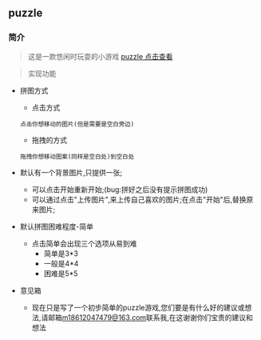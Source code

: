 ## puzzle

### 简介
> 这是一款悠闲时玩耍的小游戏
[puzzle 点击查看](https://changmiaomiao.github.io/-Little-game/puzzle/)

>实现功能

- 拼图方式
    - 点击方式
    ```
    点击你想移动的图片(但是需要是空白旁边)
    ```
    - 拖拽的方式
    ```
    拖拽你想移动图案(同样是空白处)到空白处
    ```

 - 默认有一个背景图片,只提供一张;
   - 可以点击开始重新开始;(bug:拼好之后没有提示拼图成功)
   - 可以通过点击"上传图片",来上传自己喜欢的图片;在点击"开始"后,替换原来图片;

 - 默认拼图困难程度-简单
    - 点击简单会出现三个选项从易到难
        - 简单是3*3
        - 一般是4*4
        - 困难是5*5
 - 意见箱
    - 现在只是写了一个初步简单的puzzle游戏,您们要是有什么好的建议或想法,请邮箱[m18612047479@163.com]()联系我,在这谢谢你们宝贵的建议和想法

